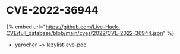 # CVE-2022-36944
{% embed url="https://github.com/Live-Hack-CVE/full_database/blob/main/cves/2022/CVE-2022-36944.json" %}

* yarocher ~> [lazylist-cve-poc](https://www.alice-snow.ru/2022/database/cve-2022-36944/lazylist-cve-poc-yarocher)